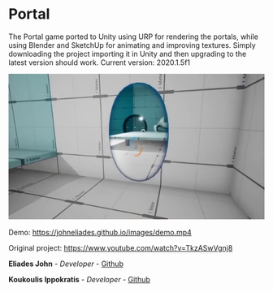 # Portal

The Portal game ported to Unity using URP for rendering the portals, while using Blender and SketchUp for animating and improving textures. Simply downloading the project
importing it in Unity and then upgrading to the latest version should work. Current version: 2020.1.5f1

![Image of website](https://github.com/johneliades/portal/blob/master/preview.png)

Demo: https://johneliades.github.io/images/demo.mp4

Original project: https://www.youtube.com/watch?v=TkzASwVgnj8

**Eliades John** - *Developer* - [Github](https://github.com/johneliades)

**Koukoulis Ippokratis** - *Developer* - [Github](https://github.com/koukipp)
